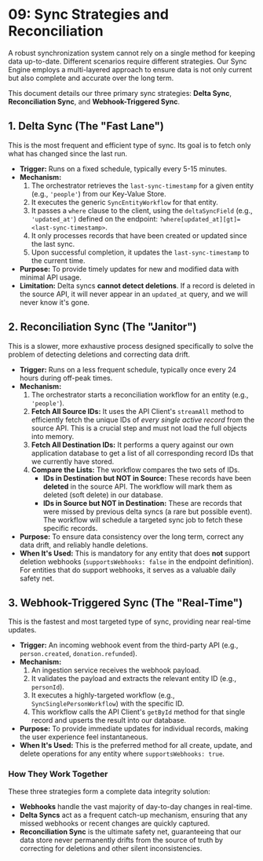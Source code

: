 # 09: Sync Strategies and Reconciliation

A robust synchronization system cannot rely on a single method for keeping data up-to-date. Different scenarios require different strategies. Our Sync Engine employs a multi-layered approach to ensure data is not only current but also complete and accurate over the long term.

This document details our three primary sync strategies: **Delta Sync**, **Reconciliation Sync**, and **Webhook-Triggered Sync**.

## 1. Delta Sync (The "Fast Lane")

This is the most frequent and efficient type of sync. Its goal is to fetch only what has changed since the last run.

*   **Trigger:** Runs on a fixed schedule, typically every 5-15 minutes.
*   **Mechanism:**
    1.  The orchestrator retrieves the `last-sync-timestamp` for a given entity (e.g., `'people'`) from our Key-Value Store.
    2.  It executes the generic `SyncEntityWorkflow` for that entity.
    3.  It passes a `where` clause to the client, using the `deltaSyncField` (e.g., `'updated_at'`) defined on the endpoint: `?where[updated_at][gt]=<last-sync-timestamp>`.
    4.  It only processes records that have been created or updated since the last sync.
    5.  Upon successful completion, it updates the `last-sync-timestamp` to the current time.
*   **Purpose:** To provide timely updates for new and modified data with minimal API usage.
*   **Limitation:** Delta syncs **cannot detect deletions**. If a record is deleted in the source API, it will never appear in an `updated_at` query, and we will never know it's gone.

## 2. Reconciliation Sync (The "Janitor")

This is a slower, more exhaustive process designed specifically to solve the problem of detecting deletions and correcting data drift.

*   **Trigger:** Runs on a less frequent schedule, typically once every 24 hours during off-peak times.
*   **Mechanism:**
    1.  The orchestrator starts a reconciliation workflow for an entity (e.g., `'people'`).
    2.  **Fetch All Source IDs:** It uses the API Client's `streamAll` method to efficiently fetch the unique IDs of *every single active record* from the source API. This is a crucial step and must not load the full objects into memory.
    3.  **Fetch All Destination IDs:** It performs a query against our own application database to get a list of all corresponding record IDs that we currently have stored.
    4.  **Compare the Lists:** The workflow compares the two sets of IDs.
        *   **IDs in Destination but NOT in Source:** These records have been **deleted** in the source API. The workflow will mark them as deleted (soft delete) in our database.
        *   **IDs in Source but NOT in Destination:** These are records that were missed by previous delta syncs (a rare but possible event). The workflow will schedule a targeted sync job to fetch these specific records.
*   **Purpose:** To ensure data consistency over the long term, correct any data drift, and reliably handle deletions.
*   **When It's Used:** This is mandatory for any entity that does **not** support deletion webhooks (`supportsWebhooks: false` in the endpoint definition). For entities that do support webhooks, it serves as a valuable daily safety net.

## 3. Webhook-Triggered Sync (The "Real-Time")

This is the fastest and most targeted type of sync, providing near real-time updates.

*   **Trigger:** An incoming webhook event from the third-party API (e.g., `person.created`, `donation.refunded`).
*   **Mechanism:**
    1.  An ingestion service receives the webhook payload.
    2.  It validates the payload and extracts the relevant entity ID (e.g., `personId`).
    3.  It executes a highly-targeted workflow (e.g., `SyncSinglePersonWorkflow`) with the specific ID.
    4.  This workflow calls the API Client's `getById` method for that single record and upserts the result into our database.
*   **Purpose:** To provide immediate updates for individual records, making the user experience feel instantaneous.
*   **When It's Used:** This is the preferred method for all create, update, and delete operations for any entity where `supportsWebhooks: true`.

### How They Work Together

These three strategies form a complete data integrity solution:

*   **Webhooks** handle the vast majority of day-to-day changes in real-time.
*   **Delta Syncs** act as a frequent catch-up mechanism, ensuring that any missed webhooks or recent changes are quickly captured.
*   **Reconciliation Sync** is the ultimate safety net, guaranteeing that our data store never permanently drifts from the source of truth by correcting for deletions and other silent inconsistencies.